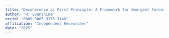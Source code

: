 ```yaml
---
title: "Decoherence as First Principle: A Framework for Emergent Forces, Dark Matter, and Cosmological Structure"
author: "R. Evanshine"
orcid: "0009-0005-3173-3148"
affiliation: "Independent Researcher"
date: "2025"
---
```


<!-- Body content is added from section files during build. -->
